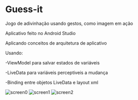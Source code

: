 # Guess-it
Jogo de adivinhação usando gestos, como imagem em ação

Aplicativo feito no  Android Studio

Aplicando conceitos de arquitetura de aplicativo

Usando:

-ViewModel para salvar estados de variáveis

-LiveData para variáveis perceptiveis a mudança

-Binding entre objetos LiveData e layout xml

![screen0](https://user-images.githubusercontent.com/36930457/95671016-95a42900-0b68-11eb-885f-0539422d3849.png)
![screen1](https://user-images.githubusercontent.com/36930457/95671017-95a42900-0b68-11eb-9662-b2e41bb71668.png)
![screen2](https://user-images.githubusercontent.com/36930457/95671018-963cbf80-0b68-11eb-8fa9-58ee78c440f8.png)

